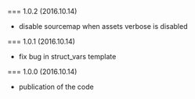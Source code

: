 === 1.0.2 (2016.10.14)

* disable sourcemap when assets verbose is disabled

=== 1.0.1 (2016.10.14)

* fix bug in struct_vars template

=== 1.0.0 (2016.10.14)

* publication of the code
